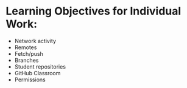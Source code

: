  # Learning Objectives for Individual Work:

* Network activity
* Remotes
* Fetch/push
* Branches
* Student repositories
* GitHub Classroom
* Permissions
